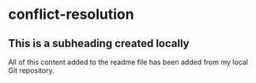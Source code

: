 # conflict-resolution
 ## This is a subheading created locally

  All of this content added to the readme file has been added from my local Git repository.
